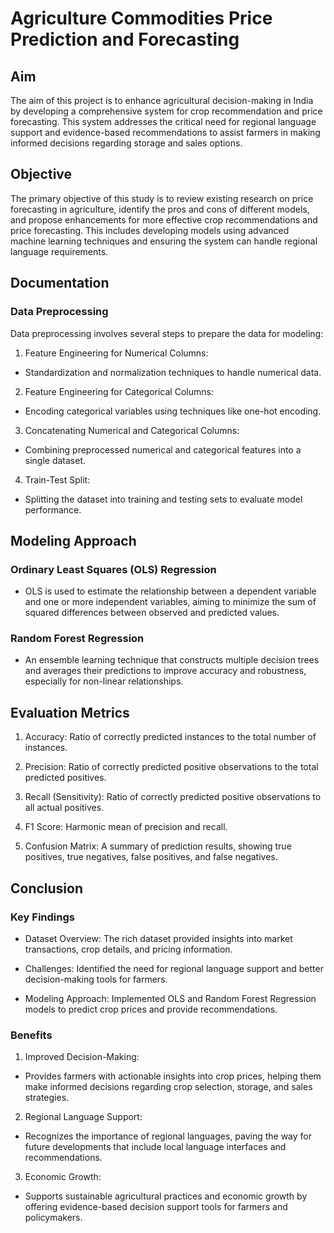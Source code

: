 
# Agriculture Commodities Price Prediction and Forecasting

## Aim
The aim of this project is to enhance agricultural decision-making in India by developing a comprehensive system for crop recommendation and price forecasting. This system addresses the critical need for regional language support and evidence-based recommendations to assist farmers in making informed decisions regarding storage and sales options.

## Objective
The primary objective of this study is to review existing research on price forecasting in agriculture, identify the pros and cons of different models, and propose enhancements for more effective crop recommendations and price forecasting. This includes developing models using advanced machine learning techniques and ensuring the system can handle regional language requirements.

## Documentation

### Data Preprocessing
Data preprocessing involves several steps to prepare the data for modeling:

1. Feature Engineering for Numerical Columns:

* Standardization and normalization techniques to handle numerical data.
2. Feature Engineering for Categorical Columns:

* Encoding categorical variables using techniques like one-hot encoding.
3. Concatenating Numerical and Categorical Columns:

* Combining preprocessed numerical and categorical features into a single dataset.
4. Train-Test Split:

* Splitting the dataset into training and testing sets to evaluate model performance.

## Modeling Approach
### Ordinary Least Squares (OLS) Regression
* OLS is used to estimate the relationship between a dependent variable and one or more independent variables, aiming to minimize the sum of squared differences between observed and predicted values.

### Random Forest Regression
* An ensemble learning technique that constructs multiple decision trees and averages their predictions to improve accuracy and robustness, especially for non-linear relationships.

## Evaluation Metrics
1. Accuracy: 
Ratio of correctly predicted instances to the total number of instances.

2. Precision: 
Ratio of correctly predicted positive observations to the total predicted positives.

3. Recall (Sensitivity): 
Ratio of correctly predicted positive observations to all actual positives.

4. F1 Score:
 Harmonic mean of precision and recall.

5. Confusion Matrix: 
A summary of prediction results, showing true positives, true negatives, false positives, and false negatives.

## Conclusion
### Key Findings
* Dataset Overview: 
The rich dataset provided insights into market transactions, crop details, and pricing information.

* Challenges:
 Identified the need for regional language support and better decision-making tools for farmers.

* Modeling Approach: 
Implemented OLS and Random Forest Regression models to predict crop prices and provide recommendations.

### Benefits
1. Improved Decision-Making:

* Provides farmers with actionable insights into crop prices, helping them make informed decisions regarding crop selection, storage, and sales strategies.
2. Regional Language Support:

* Recognizes the importance of regional languages, paving the way for future developments that include local language interfaces and recommendations.
3. Economic Growth:

* Supports sustainable agricultural practices and economic growth by offering evidence-based decision support tools for farmers and policymakers.
